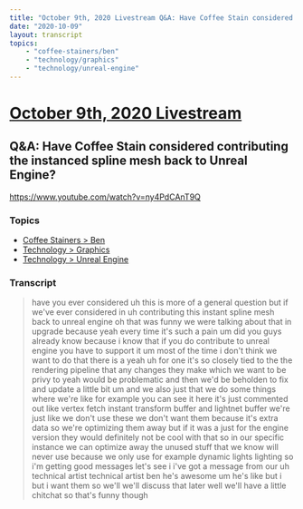 ```yaml
---
title: "October 9th, 2020 Livestream Q&A: Have Coffee Stain considered contributing the instanced spline mesh back to Unreal Engine?"
date: "2020-10-09"
layout: transcript
topics:
    - "coffee-stainers/ben"
    - "technology/graphics"
    - "technology/unreal-engine"
---
```

# [October 9th, 2020 Livestream](../2020-10-09.md)
## Q&A: Have Coffee Stain considered contributing the instanced spline mesh back to Unreal Engine?
https://www.youtube.com/watch?v=ny4PdCAnT9Q

### Topics
* [Coffee Stainers > Ben](../topics/coffee-stainers/ben.md)
* [Technology > Graphics](../topics/technology/graphics.md)
* [Technology > Unreal Engine](../topics/technology/unreal-engine.md)

### Transcript

> have you ever considered uh this is more of a general question but if we've ever considered in uh contributing this instant spline mesh back to unreal engine oh that was funny we were talking about that in upgrade because yeah every time it's such a pain um did you guys already know because i know that if you do contribute to unreal engine you have to support it um most of the time i don't think we want to do that there is a yeah uh for one it's so closely tied to the the rendering pipeline that any changes they make which we want to be privy to yeah would be problematic and then we'd be beholden to fix and update a little bit um and we also just that we do some things where we're like for example you can see it here it's just commented out like vertex fetch instant transform buffer and lightnet buffer we're just like we don't use these we don't want them because it's extra data so we're optimizing them away but if it was a just for the engine version they would definitely not be cool with that so in our specific instance we can optimize away the unused stuff that we know will never use because we only use for example dynamic lights lighting so i'm getting good messages let's see i i've got a message from our uh technical artist technical artist ben he's awesome um he's like but i but i want them so we'll we'll discuss that later well we'll have a little chitchat so that's funny though
